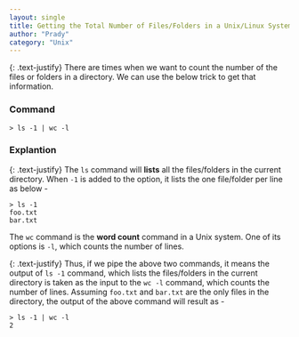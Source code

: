 ```yaml
---
layout: single
title: Getting the Total Number of Files/Folders in a Unix/Linux System Directory
author: "Prady"
category: "Unix"
---
```

{: .text-justify}
There are times when we want to count the number of the files or folders in a directory. We can use the below trick to get that information. 

### Command
```
> ls -1 | wc -l
```

### Explantion
{: .text-justify}
The ```ls``` command will **lists** all the files/folders in the current directory. When ```-1``` is added to the option, it lists the one file/folder per line as below  - 

```
> ls -1
foo.txt 
bar.txt
```

The ```wc``` command is the **word count** command in a Unix system. One of its options is ```-l```, which counts the number of lines. 

{: .text-justify}
Thus, if we pipe the above two commands, it means the output of ```ls -1``` command, which lists the files/folders in the current directory is taken as the input to the ```wc -l``` command, which counts the number of lines. Assuming ```foo.txt``` and ```bar.txt``` are the only files in the directory, the output of the above command will result as - 
```
> ls -1 | wc -l
2
```